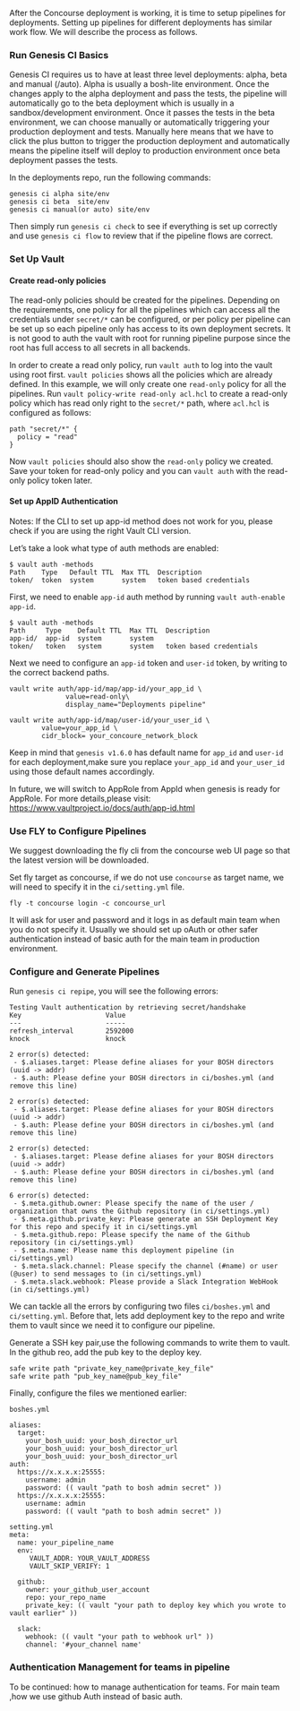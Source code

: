 After the Concourse deployment is working, it is time to setup pipelines for deployments. Setting up pipelines for different deployments has similar work flow. We will describe the process as follows.

### Run Genesis CI Basics 

Genesis CI requires us to have at least three level deployments: alpha, beta and manual (/auto). Alpha is usually a bosh-lite environment. Once the changes apply to the alpha deployment and pass the tests, the pipeline will automatically go to the beta deployment which is usually in a sandbox/development environment. Once it passes the tests in the beta environment, we can choose manually or automatically triggering your production deployment and tests. Manually here means that we have to click the plus button to trigger the production deployment and automatically means the pipeline itself will deploy to production environment once beta deployment passes the tests.

In the deployments repo, run the following commands:

```
genesis ci alpha site/env
genesis ci beta  site/env
genesis ci manual(or auto) site/env
```
Then simply run `genesis ci check` to see if everything is set up correctly and use `genesis ci flow` to review that if the pipeline flows are correct. 

### Set Up Vault

#### Create read-only policies

The read-only policies should be created for the pipelines. Depending on the requirements, one policy for all the pipelines which can access all the credentials under `secret/*` can be configured, or per policy per pipeline can be set up so each pipeline only has access to its own deployment secrets. It is not good to auth the vault with root for running pipeline purpose since the root has full access to all secrets in all backends.

In order to create a read only policy, run `vault auth` to log into the vault using root first. `vault policies` shows all the policies which are already defined. In this example, we will only create one `read-only` policy for all the pipelines. Run `vault policy-write read-only acl.hcl` to create a read-only policy which has read only right to the `secret/*` path, where `acl.hcl` is configured as follows:  

```
path "secret/*" {
  policy = "read"
}
```
Now `vault policies` should also show the `read-only` policy we created. Save your token for read-only policy and you can `vault auth` with the read-only policy token later.

#### Set up AppID Authentication

Notes: If the CLI to set up app-id method does not work for you, please check if you are using the right Vault CLI version.

Let’s take a look what type of auth methods are enabled:
```
$ vault auth -methods
Path    Type   Default TTL  Max TTL  Description
token/  token  system       system   token based credentials
```

First, we need to enable `app-id` auth method by running `vault auth-enable app-id`. 

```
$ vault auth -methods
Path     Type    Default TTL  Max TTL  Description
app-id/  app-id  system       system
token/   token   system       system   token based credentials
```
Next we need to configure an `app-id` token and `user-id` token, by writing to the correct backend paths. 

```
vault write auth/app-id/map/app-id/your_app_id \
              value=read-only\
              display_name="Deployments pipeline"

vault write auth/app-id/map/user-id/your_user_id \
        value=your_app_id \
        cidr_block= your_concoure_network_block
```
Keep in mind that `genesis v1.6.0` has default name for `app_id` and `user-id` for each deployment,make sure you replace `your_app_id` and `your_user_id` using those default names accordingly.

In future, we will switch to AppRole from AppId when genesis is ready for AppRole. For more details,please visit:  https://www.vaultproject.io/docs/auth/app-id.html

### Use FLY to Configure Pipelines

We suggest downloading the fly cli from the concourse web UI page so that the latest version will be downloaded.

Set fly target as concourse, if we do not use `concourse` as target name, we will need to specify it in the `ci/setting.yml` file.

`fly -t concourse login -c concourse_url`

It will ask for user and password and it logs in as default main team when you do not specify it. Usually we should set up oAuth or other safer authentication instead of basic auth for the main team in production environment.

### Configure and Generate Pipelines

Run `genesis ci repipe`, you will see the following errors:

```
Testing Vault authentication by retrieving secret/handshake
Key                     Value
---                     -----
refresh_interval        2592000
knock                   knock

2 error(s) detected:
 - $.aliases.target: Please define aliases for your BOSH directors (uuid -> addr)
 - $.auth: Please define your BOSH directors in ci/boshes.yml (and remove this line)

2 error(s) detected:
 - $.aliases.target: Please define aliases for your BOSH directors (uuid -> addr)
 - $.auth: Please define your BOSH directors in ci/boshes.yml (and remove this line)

2 error(s) detected:
 - $.aliases.target: Please define aliases for your BOSH directors (uuid -> addr)
 - $.auth: Please define your BOSH directors in ci/boshes.yml (and remove this line)

6 error(s) detected:
 - $.meta.github.owner: Please specify the name of the user / organization that owns the Github repository (in ci/settings.yml)
 - $.meta.github.private_key: Please generate an SSH Deployment Key for this repo and specify it in ci/settings.yml
 - $.meta.github.repo: Please specify the name of the Github repository (in ci/settings.yml)
 - $.meta.name: Please name this deployment pipeline (in ci/settings.yml)
 - $.meta.slack.channel: Please specify the channel (#name) or user (@user) to send messages to (in ci/settings.yml)
 - $.meta.slack.webhook: Please provide a Slack Integration WebHook (in ci/settings.yml)
```
We can tackle all the errors by configuring two files `ci/boshes.yml` and `ci/setting.yml`. Before that, lets add deployment key to the repo and write them to vault since we need it to configure our pipeline.

Generate a SSH key pair,use the following commands to write them to vault. In the github reo, add the pub key to the deploy key.

```
safe write path "private_key_name@private_key_file"
safe write path "pub_key_name@pub_key_file"

```

Finally, configure the files we mentioned earlier: 

```
boshes.yml

aliases:
  target:
    your_bosh_uuid: your_bosh_director_url
    your_bosh_uuid: your_bosh_director_url
    your_bosh_uuid: your_bosh_director_url
auth:
  https://x.x.x.x:25555:
    username: admin
    password: (( vault "path to bosh admin secret" ))
  https://x.x.x.x:25555:
    username: admin
    password: (( vault "path to bosh admin secret" ))

```

```
setting.yml
meta:
  name: your_pipeline_name
  env:
     VAULT_ADDR: YOUR_VAULT_ADDRESS
     VAULT_SKIP_VERIFY: 1

  github:
    owner: your_github_user_account 
    repo: your_repo_name 
    private_key: (( vault "your path to deploy key which you wrote to vault earlier" ))

  slack:
    webhook: (( vault "your path to webhook url" ))
    channel: '#your_channel name'

```
### Authentication Management for teams in pipeline

To be continued: how to manage authentication for teams. For main team ,how we use github Auth instead of basic auth.

